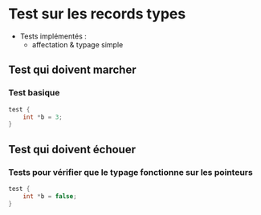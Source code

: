 # Test sur les records types

-   Tests implémentés :
    -   affectation & typage simple

## Test qui doivent marcher

### Test basique

```c
test {
	int *b = 3;
}
```

## Test qui doivent échouer

### Tests pour vérifier que le typage fonctionne sur les pointeurs

```c
test {
	int *b = false;
}
```
